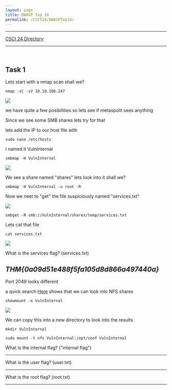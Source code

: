 ```yaml
---
layout: page
title: OWASP Top 10
permalink: /CSCI24/OWASPTop10/
---
```


---

[CSCI 24 Directory](https://zacvr.github.io/CSCI24/)
<br/>

---
<br/>


Task 1
---

Lets start with a nmap scan shall we?

```nmap -sC -sV 10.10.106.247```

<img src="/images/CSCI24/OWASPTop10/Task 1 Q1.png">

we have quite a few posibilities so lets see if metaspolit sees anything

Since we see some SMB shares lets try for that

lets add the IP to our host file with

```sudo nano /etc/hosts```

I named it VulnInternal

```smbmap -H VulnInternal```

<img src="/images/CSCI24/OWASPTop10/Task 1 Q1.5.png">

We see a share named "shares" lets look into it shall we?

```smbmap -H VulnInternal -u root -R```

Now we neet to "get" the file suspiciously named "services.txt"

<img src="/images/CSCI24/OWASPTop10/Task 1 Q1.6.png">

```smbget -R smb://VulnInternal/shares/temp/services.txt```

Lets cat that file

```cat services.txt```

<img src="/images/CSCI24/OWASPTop10/Task 1 Q1.7.png">

What is the services flag? (services.txt)

***THM{0a09d51e488f5fa105d8d866a497440a}***
---

Port 2049 looks different

a quick search [Here](https://blog.christophetd.fr/write-up-vulnix) shows that we can look into NFS shares

```showmount -e VulnInternal```

<img src="/images/CSCI24/OWASPTop10/Task 1 Q1.7.png">

We can copy this into a new directory to look into the results

```mkdir VulnInternal```

```sudo mount -t nfs VulnInternal:/opt/conf VulnInternal```

What is the internal flag? ("internal flag")

***


What is the user flag? (user.txt)

***


What is the root flag? (root.txt)

***
